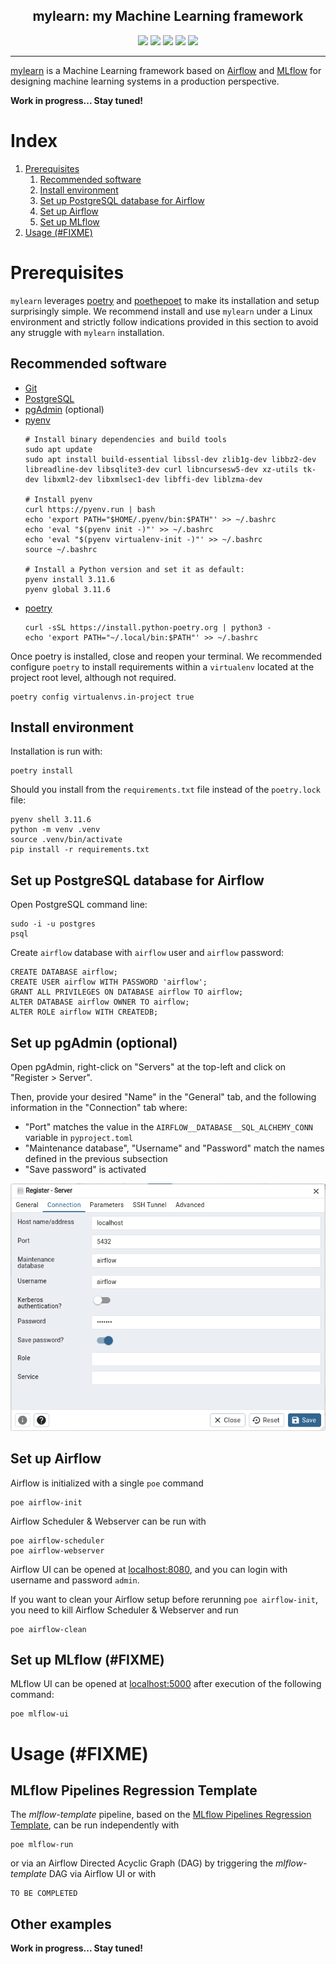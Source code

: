 <h2 align="center">mylearn: my Machine Learning framework</h2>

<p align="center">
<a href="https://pypi.org/project/mylearn"><img src="https://img.shields.io/pypi/v/mylearn.svg"></a>
<a href="https://pypi.org/project/mylearn"><img src="https://img.shields.io/pypi/pyversions/mylearn.svg"></a>
<a href="https://github.com/MichaelKarpe/mylearn/blob/main/LICENSE"><img src="https://img.shields.io/pypi/l/mylearn.svg"></a>
<a href="https://github.com/MichaelKarpe/mylearn/actions"><img src="https://github.com/MichaelKarpe/mylearn/workflows/ci/badge.svg"></a>
<a href="https://github.com/psf/black"><img src="https://img.shields.io/badge/code%20style-black-000000.svg"></a>
</p>

___

[mylearn](https://github.com/MichaelKarpe/mylearn) is a Machine Learning framework based on
[Airflow](https://github.com/apache/airflow) and [MLflow](https://github.com/mlflow/mlflow) for designing machine
learning systems in a production perspective.

**Work in progress... Stay tuned!**

# Index

1. [Prerequisites](#prerequisites)
   1. [Recommended software](#recommended-software)
   2. [Install environment](#install-environment)
   3. [Set up PostgreSQL database for Airflow](#set-up-postgresql-database-for-airflow)
   4. [Set up Airflow](#set-up-airflow)
   5. [Set up MLflow](#set-up-mlflow)
2. [Usage (#FIXME)](#usage-fixme)

# Prerequisites

`mylearn` leverages [poetry](https://github.com/python-poetry/poetry) and [poethepoet](https://github.com/nat-n/poethepoet)
to make its installation and setup surprisingly simple. We recommend install and use `mylearn` under a Linux environment
and strictly follow indications provided in this section to avoid any struggle with `mylearn` installation.

## Recommended software

- [Git](https://git-scm.com/downloads)
- [PostgreSQL](https://www.postgresql.org/download/)
- [pgAdmin](https://www.pgadmin.org/download/) (optional)
- [pyenv](https://github.com/pyenv/pyenv/wiki#suggested-build-environment)
    ```
    # Install binary dependencies and build tools
    sudo apt update
    sudo apt install build-essential libssl-dev zlib1g-dev libbz2-dev libreadline-dev libsqlite3-dev curl libncursesw5-dev xz-utils tk-dev libxml2-dev libxmlsec1-dev libffi-dev liblzma-dev

    # Install pyenv
    curl https://pyenv.run | bash
    echo 'export PATH="$HOME/.pyenv/bin:$PATH"' >> ~/.bashrc
    echo 'eval "$(pyenv init -)"' >> ~/.bashrc
    echo 'eval "$(pyenv virtualenv-init -)"' >> ~/.bashrc
    source ~/.bashrc
    
    # Install a Python version and set it as default:
    pyenv install 3.11.6
    pyenv global 3.11.6
    ```
- [poetry](https://python-poetry.org/docs/#installing-with-the-official-installer)
    ```
    curl -sSL https://install.python-poetry.org | python3 -
    echo 'export PATH="~/.local/bin:$PATH"' >> ~/.bashrc
    ```

Once poetry is installed, close and reopen your terminal. We recommended configure `poetry` to install requirements within a `virtualenv` located at the project root level, although not required.
```commandline
poetry config virtualenvs.in-project true
```

## Install environment

Installation is run with:
```commandline
poetry install
```

Should you install from the `requirements.txt` file instead of the `poetry.lock` file:
```commandline
pyenv shell 3.11.6
python -m venv .venv
source .venv/bin/activate
pip install -r requirements.txt
```

## Set up PostgreSQL database for Airflow

Open PostgreSQL command line:
```
sudo -i -u postgres
psql
```

Create `airflow` database with `airflow` user and `airflow` password:
```
CREATE DATABASE airflow;
CREATE USER airflow WITH PASSWORD 'airflow';
GRANT ALL PRIVILEGES ON DATABASE airflow TO airflow;
ALTER DATABASE airflow OWNER TO airflow;
ALTER ROLE airflow WITH CREATEDB;
```

## Set up pgAdmin (optional)

Open pgAdmin, right-click on "Servers" at the top-left and click on "Register > Server".

Then, provide your desired "Name" in the "General" tab, and the following information in the "Connection" tab where:
- "Port" matches the value in the `AIRFLOW__DATABASE__SQL_ALCHEMY_CONN` variable in `pyproject.toml`
- "Maintenance database", "Username" and "Password" match the names defined in the previous subsection
- "Save password" is activated

![pgadmin.png](docs/assets/pgadmin.png)

## Set up Airflow

Airflow is initialized with a single `poe` command
```commandline
poe airflow-init
```

Airflow Scheduler & Webserver can be run with
```commandline
poe airflow-scheduler
poe airflow-webserver
```

Airflow UI can be opened at [localhost:8080](http://localhost:8080), and you can login with username and password `admin`.

If you want to clean your Airflow setup before rerunning `poe airflow-init`, you need to kill Airflow Scheduler &
Webserver and run
```commandline
poe airflow-clean
```

## Set up MLflow (#FIXME)

MLflow UI can be opened at [localhost:5000](http://localhost:5000) after execution of the following command:
```commandline
poe mlflow-ui
```

# Usage (#FIXME)

## MLflow Pipelines Regression Template

The *mlflow-template* pipeline, based on the
[MLflow Pipelines Regression Template](https://github.com/mlflow/mlp-regression-template), can be run independently with
```commandline
poe mlflow-run
```

or via an Airflow Directed Acyclic Graph (DAG) by triggering the *mlflow-template* DAG via Airflow UI or with
```commandline
TO BE COMPLETED
```

## Other examples

**Work in progress... Stay tuned!**
